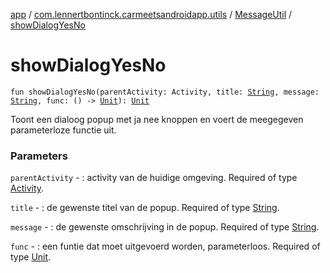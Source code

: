 [app](../../index.md) / [com.lennertbontinck.carmeetsandroidapp.utils](../index.md) / [MessageUtil](index.md) / [showDialogYesNo](./show-dialog-yes-no.md)

# showDialogYesNo

`fun showDialogYesNo(parentActivity: Activity, title: `[`String`](https://kotlinlang.org/api/latest/jvm/stdlib/kotlin/-string/index.html)`, message: `[`String`](https://kotlinlang.org/api/latest/jvm/stdlib/kotlin/-string/index.html)`, func: () -> `[`Unit`](https://kotlinlang.org/api/latest/jvm/stdlib/kotlin/-unit/index.html)`): `[`Unit`](https://kotlinlang.org/api/latest/jvm/stdlib/kotlin/-unit/index.html)

Toont een dialoog popup met ja nee knoppen en voert de meegegeven parameterloze functie uit.

### Parameters

`parentActivity` - : activity van de huidige omgeving. Required of type [Activity](#).

`title` - : de gewenste titel van de popup. Required of type [String](https://kotlinlang.org/api/latest/jvm/stdlib/kotlin/-string/index.html).

`message` - : de gewenste omschrijving in de popup. Required of type [String](https://kotlinlang.org/api/latest/jvm/stdlib/kotlin/-string/index.html).

`func` - : een funtie dat moet uitgevoerd worden, parameterloos. Required of type [Unit](https://kotlinlang.org/api/latest/jvm/stdlib/kotlin/-unit/index.html).